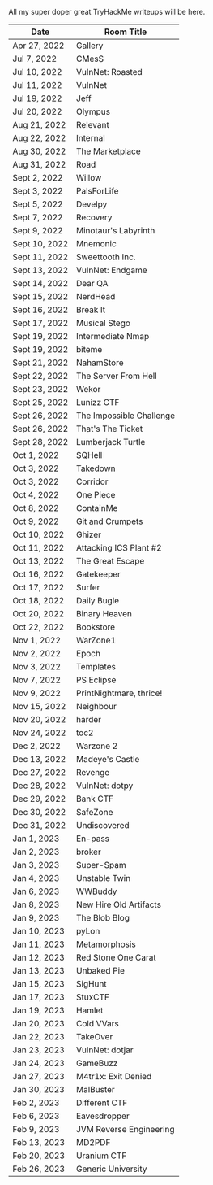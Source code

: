 All my super doper great TryHackMe writeups will be here.

Date	 	 | Room Title
-------------|------------------------
Apr 27, 2022 | Gallery
Jul 7, 2022	 | CMesS
Jul 10, 2022 | VulnNet: Roasted
Jul 11, 2022 | VulnNet
Jul 19, 2022 | Jeff
Jul 20, 2022 | Olympus
Aug 21, 2022 | Relevant
Aug 22, 2022 | Internal
Aug 30, 2022 | The Marketplace
Aug 31, 2022 | Road
Sept 2, 2022 | Willow
Sept 3, 2022 | PalsForLife
Sept 5, 2022 | Develpy
Sept 7, 2022 | Recovery
Sept 9, 2022 | Minotaur's Labyrinth
Sept 10, 2022| Mnemonic
Sept 11, 2022| Sweettooth Inc.
Sept 13, 2022| VulnNet: Endgame
Sept 14, 2022| Dear QA
Sept 15, 2022| NerdHead
Sept 16, 2022| Break It
Sept 17, 2022| Musical Stego
Sept 19, 2022| Intermediate Nmap
Sept 19, 2022| biteme
Sept 21, 2022| NahamStore
Sept 22, 2022| The Server From Hell
Sept 23, 2022| Wekor
Sept 25, 2022| Lunizz CTF
Sept 26, 2022| The Impossible Challenge
Sept 26, 2022| That's The Ticket
Sept 28, 2022| Lumberjack Turtle
Oct 1, 2022  | SQHell
Oct 3, 2022  | Takedown
Oct 3, 2022  | Corridor
Oct 4, 2022  | One Piece
Oct 8, 2022  | ContainMe
Oct 9, 2022  | Git and Crumpets
Oct 10, 2022 | Ghizer
Oct 11, 2022 | Attacking ICS Plant #2
Oct 13, 2022 | The Great Escape
Oct 16, 2022 | Gatekeeper
Oct 17, 2022 | Surfer
Oct 18, 2022 | Daily Bugle
Oct 20, 2022 | Binary Heaven
Oct 22, 2022 | Bookstore
Nov 1, 2022  | WarZone1
Nov 2, 2022  | Epoch
Nov 3, 2022  | Templates
Nov 7, 2022  | PS Eclipse
Nov 9, 2022  | PrintNightmare, thrice!
Nov 15, 2022 | Neighbour
Nov 20, 2022 | harder
Nov 24, 2022 | toc2
Dec 2, 2022  | Warzone 2
Dec 13, 2022 | Madeye's Castle
Dec 27, 2022 | Revenge
Dec 28, 2022 | VulnNet: dotpy
Dec 29, 2022 | Bank CTF
Dec 30, 2022 | SafeZone
Dec 31, 2022 | Undiscovered
Jan 1, 2023  | En-pass
Jan 2, 2023  | broker
Jan 3, 2023  | Super-Spam
Jan 4, 2023  | Unstable Twin
Jan 6, 2023  | WWBuddy
Jan 8, 2023  | New Hire Old Artifacts
Jan 9, 2023  | The Blob Blog
Jan 10, 2023 | pyLon
Jan 11, 2023 | Metamorphosis
Jan 12, 2023 | Red Stone One Carat
Jan 13, 2023 | Unbaked Pie
Jan 15, 2023 | SigHunt
Jan 17, 2023 | StuxCTF
Jan 19, 2023 | Hamlet
Jan 20, 2023 | Cold VVars
Jan 22, 2023 | TakeOver
Jan 23, 2023 | VulnNet: dotjar
Jan 24, 2023 | GameBuzz
Jan 27, 2023 | M4tr1x: Exit Denied
Jan 30, 2023 | MalBuster
Feb 2, 2023  | Different CTF
Feb 6, 2023  | Eavesdropper
Feb 9, 2023  | JVM Reverse Engineering
Feb 13, 2023 | MD2PDF
Feb 20, 2023 | Uranium CTF
Feb 26, 2023 | Generic University